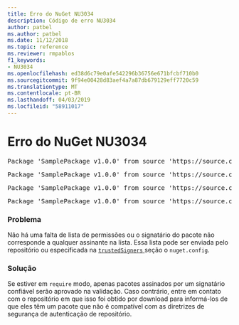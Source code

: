 ```yaml
---
title: Erro do NuGet NU3034
description: Código de erro NU3034
author: patbel
ms.author: patbel
ms.date: 11/12/2018
ms.topic: reference
ms.reviewer: rmpablos
f1_keywords:
- NU3034
ms.openlocfilehash: ed38d6c79e0afe542296b36756e671bfcbf710b0
ms.sourcegitcommit: 9f94e00428d83aef4a7a87db679129eff7720c59
ms.translationtype: MT
ms.contentlocale: pt-BR
ms.lasthandoff: 04/03/2019
ms.locfileid: "58911017"
---
```

# <a name="nuget-error-nu3034"></a>Erro do NuGet NU3034

<pre>Package 'SamplePackage v1.0.0' from source 'https://source.com/index.json': signatureValidationMode is set to require, so packages are allowed only if signed by trusted signers; however, no trusted signers were specified.</pre>
<pre>Package 'SamplePackage v1.0.0' from source 'https://source.com/index.json': The package signature certificate fingerprint does not match any certificate fingerprint in the allow list.</pre>
<pre>Package 'SamplePackage v1.0.0' from source 'https://source.com/index.json': This repository indicated that all its packages are repository signed; however, it listed no signing certificates.</pre>
<pre>Package 'SamplePackage v1.0.0' from source 'https://source.com/index.json': This package was not repository signed with a certificate listed by this repository.</pre>

### <a name="issue"></a>Problema

Não há uma falta de lista de permissões ou o signatário do pacote não corresponde a qualquer assinante na lista. Essa lista pode ser enviada pelo repositório ou especificada na [ `trustedSigners` ](../nuget-config-file.md#trustedsigners-section) seção o `nuget.config`.

### <a name="solution"></a>Solução

Se estiver em `require` modo, apenas pacotes assinados por um signatário confiável serão aprovado na validação. Caso contrário, entre em contato com o repositório em que isso foi obtido por download para informá-los de que eles têm um pacote que não é compatível com as diretrizes de segurança de autenticação de repositório.

